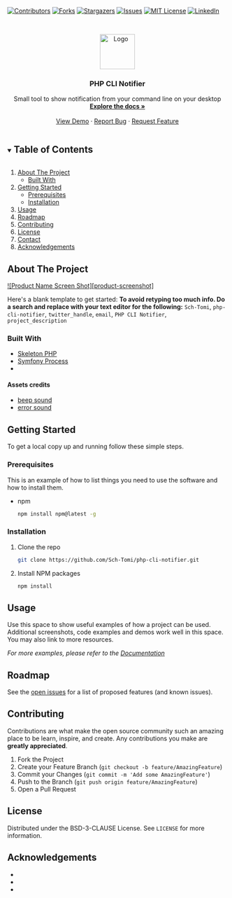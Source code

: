 [![Contributors][contributors-shield]][contributors-url]
[![Forks][forks-shield]][forks-url]
[![Stargazers][stars-shield]][stars-url]
[![Issues][issues-shield]][issues-url]
[![MIT License][license-shield]][license-url]
[![LinkedIn][linkedin-shield]][linkedin-url]



<!-- PROJECT LOGO -->
<br />
<p align="center">
  <a href="https://github.com/Sch-Tomi/php-cli-notifier">
    <img src="images/logo.png" alt="Logo" width="80" height="80">
  </a>

  <h3 align="center">PHP CLI Notifier</h3>

  <p align="center">
    Small tool to show notification from your command line on your desktop
    <br />
    <a href="https://github.com/Sch-Tomi/php-cli-notifier"><strong>Explore the docs »</strong></a>
    <br />
    <br />
    <a href="https://github.com/Sch-Tomi/php-cli-notifier">View Demo</a>
    ·
    <a href="https://github.com/Sch-Tomi/php-cli-notifier/issues">Report Bug</a>
    ·
    <a href="https://github.com/Sch-Tomi/php-cli-notifier/issues">Request Feature</a>
  </p>
</p>



<!-- TABLE OF CONTENTS -->
<details open="open">
  <summary><h2 style="display: inline-block">Table of Contents</h2></summary>
  <ol>
    <li>
      <a href="#about-the-project">About The Project</a>
      <ul>
        <li><a href="#built-with">Built With</a></li>
      </ul>
    </li>
    <li>
      <a href="#getting-started">Getting Started</a>
      <ul>
        <li><a href="#prerequisites">Prerequisites</a></li>
        <li><a href="#installation">Installation</a></li>
      </ul>
    </li>
    <li><a href="#usage">Usage</a></li>
    <li><a href="#roadmap">Roadmap</a></li>
    <li><a href="#contributing">Contributing</a></li>
    <li><a href="#license">License</a></li>
    <li><a href="#contact">Contact</a></li>
    <li><a href="#acknowledgements">Acknowledgements</a></li>
  </ol>
</details>



<!-- ABOUT THE PROJECT -->
## About The Project

[![Product Name Screen Shot][product-screenshot]](https://example.com)

Here's a blank template to get started:
**To avoid retyping too much info. Do a search and replace with your text editor for the following:**
`Sch-Tomi`, `php-cli-notifier`, `twitter_handle`, `email`, `PHP CLI Notifier`, `project_description`


### Built With

* [Skeleton PHP](https://github.com/nunomaduro/skeleton-php)
* [Symfony Process](https://symfony.com/doc/current/components/process.html)
* []()

#### Assets credits

* [beep sound](https://freesound.org/people/Eponn/sounds/528862/)
* [error sound](https://freesound.org/people/KorGround/sounds/344687/)


<!-- GETTING STARTED -->
## Getting Started

To get a local copy up and running follow these simple steps.

### Prerequisites

This is an example of how to list things you need to use the software and how to install them.
* npm
  ```sh
  npm install npm@latest -g
  ```

### Installation

1. Clone the repo
   ```sh
   git clone https://github.com/Sch-Tomi/php-cli-notifier.git
   ```
2. Install NPM packages
   ```sh
   npm install
   ```



<!-- USAGE EXAMPLES -->
## Usage

Use this space to show useful examples of how a project can be used. Additional screenshots, code examples and demos work well in this space. You may also link to more resources.

_For more examples, please refer to the [Documentation](https://example.com)_



<!-- ROADMAP -->
## Roadmap

See the [open issues](https://github.com/Sch-Tomi/php-cli-notifier/issues) for a list of proposed features (and known issues).



<!-- CONTRIBUTING -->
## Contributing

Contributions are what make the open source community such an amazing place to be learn, inspire, and create. Any contributions you make are **greatly appreciated**.

1. Fork the Project
2. Create your Feature Branch (`git checkout -b feature/AmazingFeature`)
3. Commit your Changes (`git commit -m 'Add some AmazingFeature'`)
4. Push to the Branch (`git push origin feature/AmazingFeature`)
5. Open a Pull Request



<!-- LICENSE -->
## License

Distributed under the BSD-3-CLAUSE License. See `LICENSE` for more information.

<!-- ACKNOWLEDGEMENTS -->
## Acknowledgements

* []()
* []()
* []()


<!-- MARKDOWN LINKS & IMAGES -->
<!-- https://www.markdownguide.org/basic-syntax/#reference-style-links -->
[contributors-shield]: https://img.shields.io/github/contributors/Sch-Tomi/php-cli-notifier.svg?style=for-the-badge
[contributors-url]: https://github.com/Sch-Tomi/php-cli-notifier/graphs/contributors
[forks-shield]: https://img.shields.io/github/forks/Sch-Tomi/php-cli-notifier.svg?style=for-the-badge
[forks-url]: https://github.com/Sch-Tomi/php-cli-notifier/network/members
[stars-shield]: https://img.shields.io/github/stars/Sch-Tomi/php-cli-notifier.svg?style=for-the-badge
[stars-url]: https://github.com/Sch-Tomi/php-cli-notifier/stargazers
[issues-shield]: https://img.shields.io/github/issues/Sch-Tomi/php-cli-notifier.svg?style=for-the-badge
[issues-url]: https://github.com/Sch-Tomi/php-cli-notifier/issues
[license-shield]: https://img.shields.io/github/license/Sch-Tomi/php-cli-notifier.svg?style=for-the-badge
[license-url]: https://github.com/Sch-Tomi/php-cli-notifier/blob/master/LICENSE
[linkedin-shield]: https://img.shields.io/badge/-LinkedIn-black.svg?style=for-the-badge&logo=linkedin&colorB=555
[linkedin-url]: https://linkedin.com/in/Sch-Tomi
